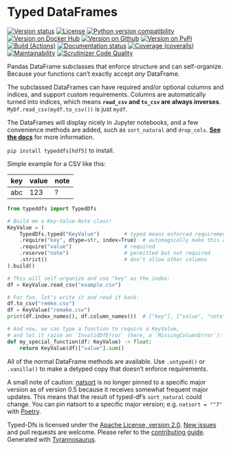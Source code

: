 # Typed DataFrames

[![Version status](https://img.shields.io/pypi/status/typed-dfs?label=status)](https://pypi.org/project/typed-dfs)
[![License](https://img.shields.io/badge/License-Apache%202.0-blue.svg)](https://opensource.org/licenses/Apache-2.0)
[![Python version compatibility](https://img.shields.io/pypi/pyversions/typed-dfs?label=Python)](https://pypi.org/project/typed-dfs)
[![Version on Docker Hub](https://img.shields.io/docker/v/dmyersturnbull/typed-dfs?color=green&label=Docker%20Hub)](https://hub.docker.com/repository/docker/dmyersturnbull/typed-dfs)
[![Version on Github](https://img.shields.io/github/v/release/dmyersturnbull/typed-dfs?include_prereleases&label=GitHub)](https://github.com/dmyersturnbull/typed-dfs/releases)
[![Version on PyPi](https://img.shields.io/pypi/v/typeddfs?label=PyPi)](https://pypi.org/project/typed-dfs)
[![Build (Actions)](https://img.shields.io/github/workflow/status/dmyersturnbull/typed-dfs/Build%20&%20test?label=Tests)](https://github.com/dmyersturnbull/typed-dfs/actions)
[![Documentation status](https://readthedocs.org/projects/typed-dfs/badge)](https://typed-dfs.readthedocs.io/en/stable/)
[![Coverage (coveralls)](https://coveralls.io/repos/github/dmyersturnbull/typed-dfs/badge.svg?branch=master&service=github)](https://coveralls.io/github/dmyersturnbull/typed-dfs?branch=master)
[![Maintainability](https://api.codeclimate.com/v1/badges/6b804351b6ba5e7694af/maintainability)](https://codeclimate.com/github/dmyersturnbull/typed-dfs/maintainability)
[![Scrutinizer Code Quality](https://scrutinizer-ci.com/g/dmyersturnbull/typed-dfs/badges/quality-score.png?b=master)](https://scrutinizer-ci.com/g/dmyersturnbull/typed-dfs/?branch=master)

Pandas DataFrame subclasses that enforce structure and can self-organize.
Because your functions can’t exactly accept _any_  DataFrame.

The subclassed DataFrames can have required and/or optional columns and indices,
and support custom requirements.
Columns are automatically turned into indices,
which means **`read_csv` and `to_csv` are always inverses**.
`MyDf.read_csv(mydf.to_csv())` is just `mydf`.

The DataFrames will display nicely in Jupyter notebooks,
and a few convenience methods are added, such as `sort_natural` and `drop_cols`.
**[See the docs](https://typed-dfs.readthedocs.io/en/stable/)** for more information.

`pip install typeddfs[hdf5]` to install.

Simple example for a CSV like this:

| key   | value  | note |
| ----- | ------ | ---- |
| abc   | 123    | ?    |

```python
from typeddfs import TypedDfs

# Build me a Key-Value-Note class!
KeyValue = (
    TypedDfs.typed("KeyValue")        # typed means enforced requirements
    .require("key", dtype=str, index=True)  # automagically make this an index
    .require("value")                 # required
    .reserve("note")                  # permitted but not required
    .strict()                         # don’t allow other columns
).build()

# This will self-organize and use "key" as the index:
df = KeyValue.read_csv("example.csv")

# For fun, let"s write it and read it back:
df.to_csv("remke.csv")
df = KeyValue("remake.csv")
print(df.index_names(), df.column_names())  # ["key"], ["value", "note"]

# And now, we can type a function to require a KeyValue,
# and let it raise an `InvalidDfError` (here, a `MissingColumnError`):
def my_special_function(df: KeyValue) -> float:
    return KeyValue(df)["value"].sum()
```

All of the normal DataFrame methods are available.
Use `.untyped()` or `.vanilla()` to make a detyped copy that doesn’t enforce requirements.

A small note of caution: [natsort](https://github.com/SethMMorton/natsort) is no longer pinned
to a specific major version as of version 0.5 because it receives somewhat frequent major updates.
This means that the result of typed-df’s `sort_natural` could change.
You can pin natsort to a specific major version; e.g. `natsort = "^7"` with [Poetry](https://python-poetry.org/).

Typed-Dfs is licensed under the [Apache License, version 2.0](https://www.apache.org/licenses/LICENSE-2.0).
[New issues](https://github.com/dmyersturnbull/typed-dfs/issues) and pull requests are welcome.
Please refer to the [contributing guide](https://github.com/dmyersturnbull/typed-dfs/blob/master/CONTRIBUTING.md).  
Generated with [Tyrannosaurus](https://github.com/dmyersturnbull/tyrannosaurus).
